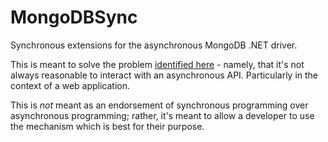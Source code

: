 # MongoDBSync
Synchronous extensions for the asynchronous MongoDB .NET driver.

This is meant to solve the problem [identified here](https://www.mongodb.com/blog/post/introducing-20-net-driver) - namely, that it's not always reasonable to interact with an asynchronous API. Particularly in the context of a web application.

This is _not_ meant as an endorsement of synchronous programming over asynchronous programming; rather, it's meant to allow a developer to use the mechanism which is best for their purpose.
